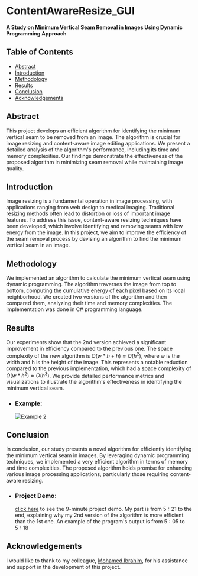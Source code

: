 # ContentAwareResize_GUI
**A Study on Minimum Vertical Seam Removal in Images Using Dynamic Programming Approach**
## Table of Contents
- [Abstract](#abstract)
- [Introduction](#introduction)
- [Methodology](#methodology)
- [Results](#results)
- [Conclusion](#conclusion)
- [Acknowledgements](acknowledgements)

## Abstract
This project develops an efficient algorithm for identifying the minimum vertical seam to be removed from an image. 
The algorithm is crucial for image resizing and content-aware image editing applications. 
We present a detailed analysis of the algorithm's performance, including its time and memory complexities. 
Our findings demonstrate the effectiveness of the proposed algorithm in minimizing seam removal while maintaining image quality. 

## Introduction
Image resizing is a fundamental operation in image processing, with applications ranging from web design to medical imaging. 
Traditional resizing methods often lead to distortion or loss of important image features. 
To address this issue, content-aware resizing techniques have been developed, which involve identifying and removing seams with low energy from the image. 
In this project, we aim to improve the efficiency of the seam removal process by devising an algorithm to find the minimum vertical seam in an image.

## Methodology
We implemented an algorithm to calculate the minimum vertical seam using dynamic programming. 
The algorithm traverses the image from top to bottom, computing the cumulative energy of each pixel based on its local neighborhood. 
We created two versions of the algorithm and then compared them, analyzing their time and memory complexities. 
The implementation was done in C# programming language.

## Results
Our experiments show that the 2nd version achieved a significant improvement in efficiency compared to the previous one. 
The space complexity of the new algorithm is $O(w * h + h) \approx O(h^2)$, where w is the width and h is the height of the image. 
This represents a notable reduction compared to the previous implementation, which had a space complexity of $O(w * h^2) \approx O(h^3)$. 
We provide detailed performance metrics and visualizations to illustrate the algorithm's effectiveness in identifying the minimum vertical seam.
 - ### Example:
   ![Example 2](https://github.com/MohamedMostafa259/ContentAwareResize_GUI/blob/main/Example2.png)

## Conclusion
In conclusion, our study presents a novel algorithm for efficiently identifying the minimum vertical 
seam in images. By leveraging dynamic programming techniques, we implemented a very efficient algorithm in terms of memory and time complexities. 
The proposed algorithm holds promise for enhancing various image processing applications, particularly those requiring content-aware resizing. 
 - ### Project Demo:
   [click here](https://drive.google.com/file/d/1RDOiqiy65Fe-iIIqBnbIfcEI6h8fVrug/view?usp=drive_link) to see the 9-minute project demo.
   My part is from $5:21$ to the end, explaining why my 2nd version of the algorithm is more efficient than the 1st one.
   An example of the program's output is from $5:05$ to $5:18$
## Acknowledgements
I would like to thank to my colleague, [Mohamed Ibrahim](https://github.com/22-101058), for his assistance and support in the development of this project.
